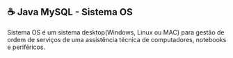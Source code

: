 ☕ Java MySQL - Sistema OS
-
Sistema OS é um sistema desktop(Windows, Linux ou MAC) para gestão de ordem de serviços de uma assistência técnica de computadores, notebooks e periféricos.
